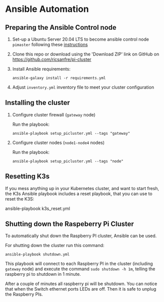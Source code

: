 # Ansible Automation


## Preparing the Ansible Control node


  1. Set-up a Ubuntu Server 20.04 LTS to become ansible control node `pimaster` following these [instructions](./pimaster.md)
  
  2. Clone this repo or download using the 'Download ZIP' link on GitHub on https://github.com/ricsanfre/pi-cluster

 
  3. Install Ansible requirements:

     ```
     ansible-galaxy install -r requirements.yml
     ```
  
  4. Adjust `inventory.yml` inventory file to meet your cluster configuration
  


## Installing the cluster


  1. Configure cluster firewall (`gateway` node)
     
     Run the playbook:

     ```
     ansible-playbook setup_picluster.yml --tags "gateway"
     ```
  2. Configure cluster nodes (`node1-node4` nodes)

     Run the playbook:

     ```
     ansible-playbook setup_picluster.yml --tags "node"
     ```


## Resetting K3s

If you mess anything up in your Kubernetes cluster, and want to start fresh, the K3s Ansible playbook includes a reset playbook, that you can use to reset the K3S:

  ansible-playbook k3s_reset.yml


## Shutting down the Raspeberry Pi Cluster

To automatically shut down the Raspberry PI cluster, Ansible can be used.

For shutting down the cluster run this command:

    ansible-playbook shutdown.yml

This playbook will connect to each Raspberry PI in the cluster (including `gateway` node) and execute the command `sudo shutdown -h 1m`, telling the raspberry pi to shutdown in 1 minute.

After a couple of minutes all raspberry pi will be shutdown. You can notice that when the Switch ethernet ports  LEDs are off. Then it is safe to unplug the Raspberry PIs.